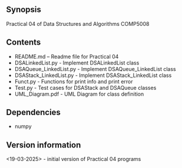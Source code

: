 ## Synopsis
Practical 04 of Data Structures and Algorithms COMP5008
 
## Contents
- README.md – Readme file for Practical 04
- DSALinkedList.py - Implement DSALinkedList class 
- DSAQueue_LinkedList.py - Implement DSAQueue_LinkedList class 
- DSAStack_LinkedList.py - Implement DSAStack_LinkedList class
- Funct.py - Functions for print info and print error
- Test.py - Test cases for DSAStack and DSAQueue classes 
- UML_Diagram.pdf - UML Diagram for class definition

## Dependencies
- numpy
 
## Version information
<19-03-2025> - initial version of Practical 04 programs
